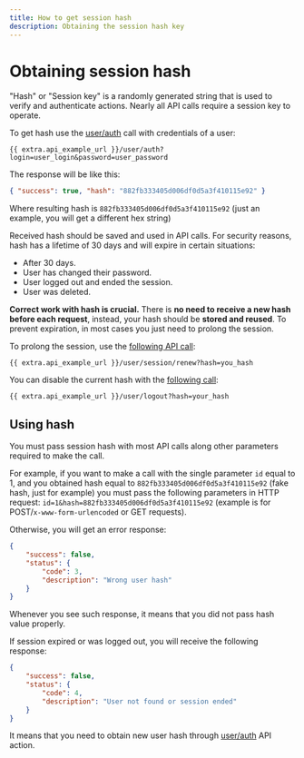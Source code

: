 ```yaml
---
title: How to get session hash
description: Obtaining the session hash key
---
```


# Obtaining session hash

"Hash" or "Session key" is a randomly generated string that is used to verify and authenticate actions.
Nearly all API calls require a session key to operate.

To get hash use the [user/auth](../resources/commons/user/index.md#auth) call with credentials of a user:

    {{ extra.api_example_url }}/user/auth?login=user_login&password=user_password

The response will be like this:

```json
{ "success": true, "hash": "882fb333405d006df0d5a3f410115e92" }
```                                                             

Where resulting hash is `882fb333405d006df0d5a3f410115e92` (just an example, you will get a different hex string)

Received hash should be saved and used in API calls. For security reasons, 
hash has a lifetime of 30 days and will expire in certain situations:

* After 30 days.
* User has changed their password.
* User logged out and ended the session.
* User was deleted.

**Correct work with hash is crucial.** There is **no need to receive a new hash before each request**, 
instead, your hash should be **stored and reused**. To prevent expiration, in most cases you just need to
prolong the session.

To prolong the session, use the [following API call](../resources/commons/user/session/index.md#renew):

    {{ extra.api_example_url }}/user/session/renew?hash=you_hash

You can disable the current hash with the [following call](../resources/commons/user/index.md#logout):

    {{ extra.api_example_url }}/user/logout?hash=your_hash
    
## Using hash

You must pass session hash with most API calls along other parameters required to make the call.

For example, if you want to make a call with the single parameter `id` equal to 1, and you obtained hash equal to
`882fb333405d006df0d5a3f410115e92` (fake hash, just for example) you must pass the following parameters in HTTP request:
`id=1&hash=882fb333405d006df0d5a3f410115e92` (example is for POST/`x-www-form-urlencoded` or GET requests).

Otherwise, you will get an error response:

```json
{
    "success": false,
    "status": {
        "code": 3,
        "description": "Wrong user hash"
    }
}
``` 

Whenever you see such response, it means that you did not pass hash value properly.

If session expired or was logged out, you will receive the following response:

```json
{
    "success": false,
    "status": {
        "code": 4,
        "description": "User not found or session ended"
    }
}
```

It means that you need to obtain new user hash through [user/auth](../resources/commons/user/index.md#auth) API action. 